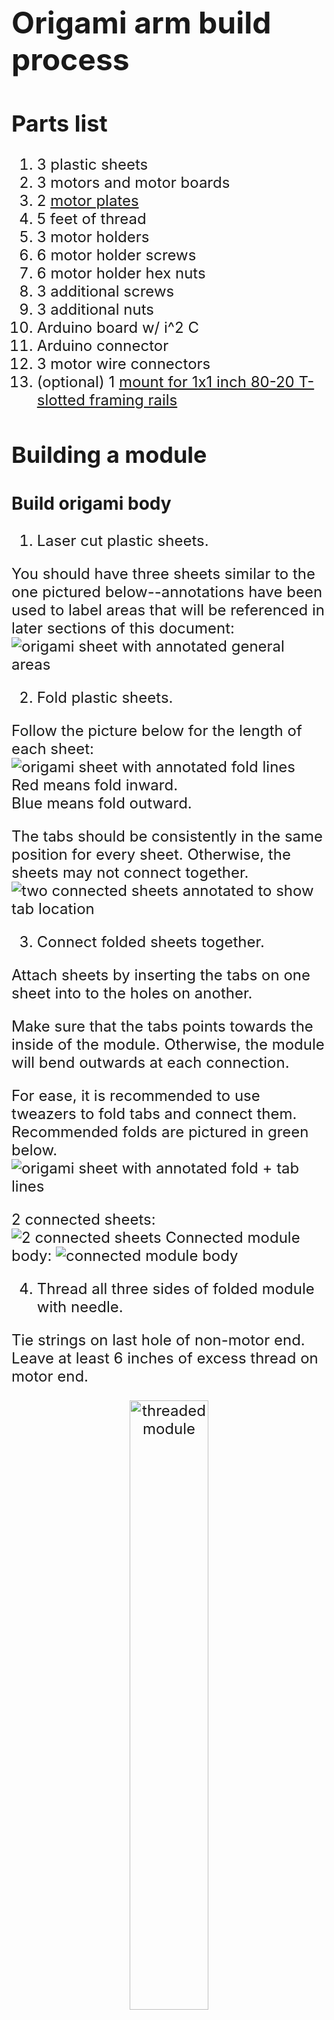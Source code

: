 <font size=5>

# Origami arm build process
## Parts list
1. 3 plastic sheets
2. 3 motors and motor boards
3. 2 [motor plates](#creating-a-motor-plate)
4. 5 feet of thread
5. 3 motor holders
6. 6 motor holder screws
7. 6 motor holder hex nuts
8. 3 additional screws
9. 3 additional nuts
10. Arduino board w/ i^2 C
11. Arduino connector
12. 3 motor wire connectors
13. (optional) 1 [mount for 1x1 inch 80-20 T-slotted framing rails](#creating-a-t-slotted-framing-rail-mount)


## Building a module

### Build origami body

1. Laser cut plastic sheets.

You should have three sheets similar to the one pictured below--annotations have been used to label areas that will be referenced in later sections of this document:
<img src="./images/general_annotated_sheet.png" alt="origami sheet with annotated general areas"/>

2. Fold plastic sheets.

Follow the picture below for the length of each sheet:
<img src="./images/fold_annotated_sheet.png" alt="origami sheet with annotated fold lines"/>
Red means fold inward.  
Blue means fold outward.  

The tabs should be consistently in the same position for every sheet. Otherwise, the sheets may not connect together.
<img src="./images/tab_annotated_two_connected_sheets.png" alt="two connected sheets annotated to show tab location"/>

3. Connect folded sheets together.

Attach sheets by inserting the tabs on one sheet into to the holes on another.   

Make sure that the tabs points towards the inside of the module. Otherwise, the module 
will bend outwards at each connection.  

For ease, it is recommended to use tweazers to fold tabs and connect them. Recommended folds are pictured in green below.
<img src="./images/fold_triangle_annotated_sheet.png" alt="origami sheet with annotated fold + tab lines"/>

2 connected sheets:  
<img src="./images/two_connected_sheets.png" alt="2 connected sheets"/>
Connected module body:
<img src="./images/connected_module_body.png" alt="connected module body"/>


4. Thread all three sides of folded module with needle.

Tie strings on last hole of non-motor end. Leave at least 6 inches of excess thread on motor end.
<center>
    <img src="./images/threaded_module.png" alt="threaded module" width="50%"/>
</center>
        
### Set up motors
5. Solder motors to motorboards.  

Follow the picture below for each motor:
<center>
    <img src="./images/motor_motorboard_config.png" alt="annotated motor" width="100%"/>
</center>
To solder, using a clamp to hold the motor and motorboard together is preferable.  

6. Attach magnets to motors.
<center>
    <img src="./images/motor_magnets.png" alt="motor magnets" width="50%"/>
     <img src="./images/motor_magnet.png" alt="motor magnet" width="50%"/>
</center>

7. Download and open [Arduino IDE](https://www.arduino.cc/en/software).
8. Follow steps to install [MiniCore](https://github.com/MCUdude/MiniCore).
9. In Arduino IDE, go to "File" -> "Examples" -> "ArduinoISP".
<center>
    <img src="./images/arduino_isp.png" alt="arduino isp" width="100%"/>
</center>

10. Upload "ArduinoISP" to an (in this example) ATmega328 board.
<center>
    <img src="./images/arduino_isp_upload.png" alt="arduino isp upload" width="100%"/>
</center>

11. Open the [lizard_simc_v1.ino](./resources/lizard_simc_v1.ino) file in Arduino IDE.
12. Go to "Tools" -> "Board" -> "MiniCore" -> "ATmega328".
<center>
    <img src="./images/arduino_burnbootloader.png" alt="arduino bootloader" width="100%"/>
</center>

13. In "Tools," make sure:  
Board: ATmega328   
Variant: 328P / 328PA  
Programmer: Arduino as ISP
14. Take note of the "SMART MOTOR DRIVER I2C ADDRESS". It represents the ID/number that I2C uses to communicate with each motor. Must be changed for all subsequent motors. In addition, gear ratios may need to be adjusted in the file.
15. Press the 5-pronged connector (which is attached to the ATmega328) to a motorboard.
16. Go to "Tools" -> "Burn Bootloader"
17. While still connected, go to "Sketch" -> "Upload Using Programmer"
18. After finished, the motor should be set up. Repeat for all remaining motors.

### Check motor function
19. Daisy-chain 3 motors together. It should look something like the picture below (but not attached to the endplate yet)
<center>
    <img src="./images/chained_motors.png" alt="daisy-chained motors" width="50%"/>
</center>

20. Connect one of the motors to the arduino board according to the [schematics](./resources/Job1.PDF), i.e. connect corresponding motor and arduino pins. A 6V power supply may be required depending on the motor make.
21. Upload [motor_checker.ino](./resources/motor_checker/motor_checker.ino) to the arduino to check a motor. Make sure the address is correct for each motor. The motor should start and stop moving at .5 second intervals.
22. If all the motors work, continue to the next step. Otherwise, repeat this section with different motors.

### Connect motors and module body
23. Using the motor screws and nuts, attach the motors and motor holders to the endplate.   

Make sure they are still daisy-chained as it may be difficult to connect them later.  

Make sure that the wire connectors all point towards the center of the endplate. Otherwise, it will interfere with the main module body when that is attached.

Reference picture: 
<center>
    <img src="./images/chained_motors.png" alt="daisy-chained motors" width="50%"/>
</center>

24. Tie the excess origami module string to each motor. Take care that string does not overlap.
25. Attach the origami module body to the endplate using screws and nuts on the motor end.

As you do this step, try taping the wires from the motor connected to the arduino together to keep them in order.

<center>
    <img src="./images/end_complete_module.png" alt="annotated motor" width="80%"/>
</center>

26. The origami module should be complete.
<center>
    <img src="./images/complete_module.png" alt="annotated motor" width="52%"/>
    <img src="./images/module-gif.gif" alt="annotated motor" width="43%"/>
</center>

## Miscellaneous
### Creating a motor plate
The Parasolid files for 2 motor plates are found below: 
1. [Motor plate with holes for a Realsense D405 camera mount](./resources/end_plate/origami_end_plate_with_camera_mount.x_t)
2. [Motor plate without camera mount](./resources/end_plate/origami_end_plate.x_t)

The motor plate without a mount is used throughout the readme.

The camera mounted positions are found below:
<center>
    <img src="./images/mounted_camera_pos_1.png" alt="mounted camera side pos" width="41%"/>
    <img src="./images/mounted_camera_pos_2.png" alt="mounted camera center pos" width="50%"/>
</center>

### Creating a T-slotted framing rail mount
[Parasolid file for a mount for 1x1 inch 80-20 T-slotted framing rails.](./resources/80-20_slider.x_t)
<center>
    <img src="./images/T-slotted_frame_mount.png" alt="T-slotted frame mount" width="80%"/>
</center>
</font>
